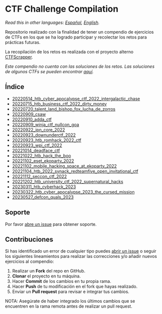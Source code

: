 # CTF Challenge Compilation

*Read this in other languages: [Español](README.md), [English](README.en.md).*

Repositorio realizado con la finalidad de tener un compendio de ejercicios de CTFs en los que se ha logrado participar y recolectar los retos para prácticas futuras.

La recopilación de los retos es realizada con el proyecto alterno [CTFScrapper](https://github.com/srrequiem/CTFScrapper).

*Este compendio no cuenta con las soluciones de los retos. Las soluciones de algunos CTFs se pueden encontrar [aquí](https://srrequiem.xyz/Secronomicon).*

## Índice

- [20220514_htb_cyber_apocalypse_ctf_2022_intergalactic_chase](folders/20220514_htb_cyber_apocalypse_ctf_2022_intergalactic_chase)
- [20220715_htb_business_ctf_2022_dirty_money](folders/20220715_htb_business_ctf_2022_dirty_money)
- [20220720_talent_land_bishop_fox_lucha_de_zorros](folders/20220720_talent_land_bishop_fox_lucha_de_zorros)
- [20220909_csaw](folders/20220909_csaw)
- [20220910_adda_ctf](folders/20220910_adda_ctf)
- [20220909_winja_ctf_nullcon_goa](folders/20220909_winja_ctf_nullcon_goa)
- [20220922_ipn_core_2022](folders/20220922_ipn_core_2022)
- [20220923_downunderctf_2022](folders/20220923_downunderctf_2022)
- [20220923_htb_romhack_2022_ctf](folders/20220923_htb_romhack_2022_ctf)
- [20220923_wpi_ctf_2022](folders/20220923_wpi_ctf_2022)
- [20221014_deadface_ctf](folders/20221014_deadface_ctf)
- [20221022_htb_hack_the_boo](folders/20221022_htb_hack_the_boo)
- [20221102_eset_ekoparty_2022](folders/20221102_eset_ekoparty_2022)
- [20221102_mobile_hacking_space_at_ekoparty_2022](folders/20221102_mobile_hacking_space_at_ekoparty_2022)
- [20221104_htb_2022_synack_redteamfive_open_invitational_ctf](folders/20221104_htb_2022_synack_redteamfive_open_invitational_ctf)
- [20221112_seccon_ctf_2022](folders/20221112_seccon_ctf_2022)
- [20221202_htb_university_ctf_2022_supernatural_hacks](folders/20221202_htb_university_ctf_2022_supernatural_hacks)
- [20230311_htb_cyberhack_2023](folders/20230311_htb_cyberhack_2023)
- [20230322_htb_cyber_apocalypse_2023_the_cursed_mission](folders/20230322_htb_cyber_apocalypse_2023_the_cursed_mission)
- [20230527_defcon_quals_2023](folders/20230527_defcon_quals_2023)

## Soporte

Por favor [abre un issue](https://github.com/srrequiem/CTF-Challenge-Compilation/issues/new) para obtener soporte.

## Contribuciones

Si has identificado un error de cualquier tipo puedes [abrir un issue](https://github.com/srrequiem/CTF-Challenge-Compilation/issues/new) o seguir los siguientes lineamientos para realizar las correcciones y/o añadir nuevos ejercicios al compendio:

1. Realizar un **Fork** del repo en GitHub.
2. **Clonar** el proyecto en tu máquina.
3. Hacer **Commit** de los cambios en tu propia rama.
4. Hacer **Push** de tu modificación en el fork que hayas realizado.
5. Enviar un **Pull request** para revisar e integrar tus cambios.

NOTA: Asegúrate de haber integrado los últimos cambios que se encuentren en la rama remota antes de realizar un pull request.
